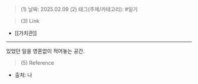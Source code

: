 >(1) 날짜: 2025.02.09
>(2) 태그(주제/카테고리): #일기 

>(3) Link
- [[가치관]]
---

있었던 일을 영혼없이 적어놓는 공간.

>(5) Reference
- 출처: 나
